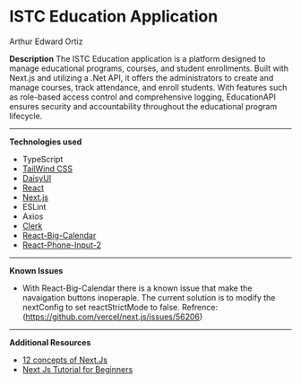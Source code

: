 # ISTC Education Application 

Arthur Edward Ortiz


**Description**
The ISTC Education application is a platform designed to manage educational programs, courses, and student enrollments. Built with Next.js and utilizing a .Net API, it offers the administrators to create and manage courses, track attendance, and enroll students. With features such as role-based access control and comprehensive logging, EducationAPI ensures security and accountability throughout the educational program lifecycle. 

***

**Technologies used**
- TypeScript
- [TailWind CSS](https://v2.tailwindcss.com/docs)
- [DaisyUI](https://daisyui.com/)
- [React](https://react.dev/)
- [Next.js](https://nextjs.org/docs)
- ESLint
- Axios
- [Clerk](https://clerk.com/docs)
- [React-Big-Calendar](https://www.npmjs.com/package/react-big-calendar)
- [React-Phone-Input-2](https://www.npmjs.com/package/react-phone-input-2)

***

**Known Issues**
- With React-Big-Calendar there is a known issue that make the navaigation buttons inoperaple. The current solution is to modify the nextConfig to set reactStrictMode to false. Refrence: (https://github.com/vercel/next.js/issues/56206)

***

**Additional Resources**
- [12 concepts of Next.Js](https://www.youtube.com/watch?v=vwSlYG7hFk0)
- [Next Js Tutorial for Beginners](https://www.youtube.com/watch?v=ZVnjOPwW4ZA)
